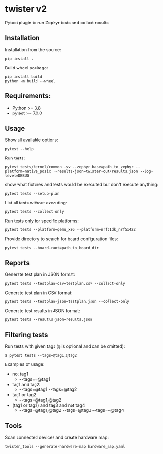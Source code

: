 # twister v2

Pytest plugin to run Zephyr tests and collect results.

## Installation

Installation from the source:
```
pip install .
```

Build wheel package:
```
pip install build
python -m build --wheel
```

## Requirements:

- Python >= 3.8
- pytest >= 7.0.0

## Usage

Show all available options:
```
pytest --help
```

Run tests:
```
pytest tests/kernel/common -vv --zephyr-base=path_to_zephyr --platform=native_posix --results-json=twister-out/results.json --log-level=DEBUG
```

show what fixtures and tests would be executed but don't execute anything:
```
pytest tests --setup-plan
```

List all tests without executing:
```
pytest tests --collect-only
```

Run tests only for specific platforms:
```
pytest tests --platform=qemu_x86 --platform=nrf51dk_nrf51422
```

Provide directory to search for board configuration files:
```
pytest tests --board-root=path_to_board_dir
```

## Reports

Generate test plan in JSON format:
```
pytest tests --testplan-csv=testplan.csv --collect-only
```

Generate test plan in CSV format:
```
pytest tests --testplan-json=testplan.json --collect-only
```

Generate test results in JSON format:
```
pytest tests --resutls-json=results.json
```

## Filtering tests

Run tests with given tags (`@` is optional and can be omitted):
```
$ pytest tests --tags=@tag1,@tag2
```

Examples of usage:

* not tag1
  * --tags=~@tag1
* tag1 and tag2:
  * --tags=@tag1 --tags=@tag2
* tag1 or tag2
  * --tags=@tag1,@tag2
* (tag1 or tag2) and tag3 and not tag4
  * --tags=@tag1,@tag2 --tags=@tag3 --tags=~@tag4

## Tools

Scan connected devices and create hardware map:
```
twister_tools --generate-hardware-map hardware_map.yaml
```
